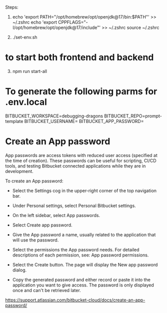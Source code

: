 Steps:

1.  echo 'export PATH="/opt/homebrew/opt/openjdk@17/bin:$PATH"' >> ~/.zshrc
    echo 'export CPPFLAGS="-I/opt/homebrew/opt/openjdk@17/include"' >> ~/.zshrc
    source ~/.zshrc

2.  ./set-env.sh

# to start both frontend and backend

3. npm run start-all

# To generate the following parms for .env.local

BITBUCKET_WORKSPACE=debugging-dragons
BITBUCKET_REPO=prompt-template
BITBUCKET_USERNAME=
BITBUCKET_APP_PASSWORD=

# Create an App password

App passwords are access tokens with reduced user access (specified at the time of creation). These passwords can be useful for scripting, CI/CD tools, and testing Bitbucket connected applications while they are in development.

To create an App password:

- Select the Settings cog in the upper-right corner of the top navigation bar.

- Under Personal settings, select Personal Bitbucket settings.

- On the left sidebar, select App passwords.

- Select Create app password.

- Give the App password a name, usually related to the application that will use the password.

- Select the permissions the App password needs. For detailed descriptions of each permission, see: App password permissions.

- Select the Create button. The page will display the New app password dialog.

- Copy the generated password and either record or paste it into the application you want to give access. The password is only displayed once and can't be retrieved later.

https://support.atlassian.com/bitbucket-cloud/docs/create-an-app-password/
